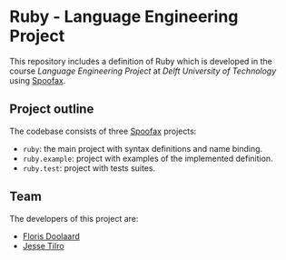 # Ruby - Language Engineering Project

This repository includes a definition of Ruby which is developed in the course *Language Engineering Project*
at *Delft University of Technology* using [Spoofax](http://www.metaborg.org/en/latest/).

## Project outline

The codebase consists of three [Spoofax](http://www.metaborg.org/en/latest/) projects:
* `ruby`: the main project with syntax definitions and name binding.
* `ruby.example`: project with examples of the implemented definition.
* `ruby.test`: project with tests suites.

## Team
The developers of this project are:
* [Floris Doolaard](https://github.com/florisxll)
* [Jesse Tilro](https://github.com/jessetilro)
